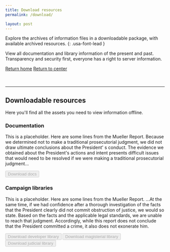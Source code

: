 ```yaml
---
title: Download resources
permalink: /download/

layout: post
---
```

Explore the archives of information files in a downloadable package, with available archived resources.
{: .usa-font-lead }

View all documentation and library information of the present and past.
<br>
Transparency and security first, everyone has a right to server information.

<a class="usa-button usa-button" href="../#">Return home</a>
<a class="usa-button usa-button-secondary" href="../center">Return to center</a>

<hr style="margin-top: 3rem;">

## Downloadable resources
Here you'll find all the assets you need to view information offline.

### Documentation
This is a placeholder. Here are some lines from the Mueller Report. Because we determined not to make a traditional prosecutorial judgment, we did not draw ultimate conclusions about the President' s conduct. The evidence we obtained about the President's actions and intent presents difficult issues that would need to be resolved if we were making a  traditional prosecutorial judgment...

<!-- <a class="usa-button usa-button" href="https://github.com/novelmc/novlemc.github.io/releases/download/docs.zip">Download docs</a> -->
<button class="usa-button" disabled>Download docs</button>

### Campaign libraries
This is a placeholder. Here are some lines from the Mueller Report. ...At the same time, if we had confidence after a thorough investigation of the facts that the President clearly did not commit obstruction of justice, we would so state. Based on the facts and the applicable legal standards, we are unable to reach that judgment. Accordingly, while this report does not conclude that the President committed a crime, it also does not exonerate him.  

<!-- <a class="usa-button usa-button" href="https://github.com/novelmc/novlemc.github.io/releases/download/developerlib.zip">Download developer library</a>
<a class="usa-button usa-button-secondary" href="https://github.com/novelmc/novlemc.github.io/releases/download/magisteriallib.zip">Download magisterial library</a>
<a class="usa-button usa-button-secondary" href="https://github.com/novelmc/novlemc.github.io/releases/download/judiciallib.zip">Download judicial library</a> -->

<button class="usa-button" disabled>Download developer library</button>
<button class="usa-button" disabled>Download magisterial library</button>
<button class="usa-button" disabled>Download judicial library</button>
